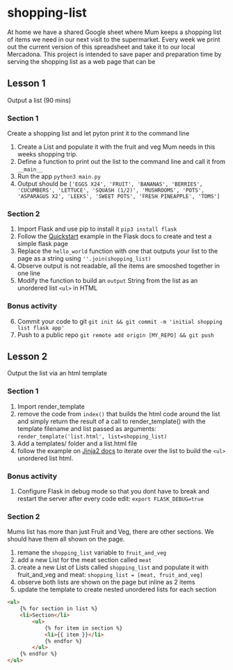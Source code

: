 # shopping-list
At home we have a shared Google sheet where Mum keeps a shopping list of items we need in our next visit to the 
supermarket. Every week we print out the current version of this spreadsheet and take it to our local Mercadona. 
This project is intended to save paper and preparation time by serving the shopping list as a web page that can be

## Lesson 1
Output a list (90 mins)
### Section 1
Create a shopping list and let pyton print it to the command line
1. Create a List and populate it with the fruit and veg Mum needs in this weeks shopping trip.
2. Define a function to print out the list to the command line and call it from `__main__`
3. Run the app `python3 main.py`
4. Output should be `['EGGS X24', 'FRUIT', 'BANANAS', 'BERRIES', 'CUCUMBERS', 'LETTUCE', 'SQUASH (1/2)', 'MUSHROOMS', 'POTS', 'ASPARAGUS X2', 'LEEKS', 'SWEET POTS', 'FRESH PINEAPPLE', 'TOMS']`

### Section 2
1. Import Flask and use pip to install it `pip3 install flask`
2. Follow the [Quickstart](https://flask.palletsprojects.com/en/1.1.x/quickstart/) example in the Flask docs to create 
and test a simple flask page
3. Replace the `hello_world` function with one that outputs your list to the page as a string using `''.join(shopping_list)`
4. Observe output is not readable, all the items are smooshed together in one line
5. Modify the function to  build an `output` String from the list as an unordered list `<ul>` in HTML
### Bonus activity
6. Commit your code to git `git init && git commit -m 'initial shopping list flask app'`
7. Push to a public repo `git remote add origin [MY_REPO] && git push`

## Lesson 2
Output the list via an html template
### Section 1
1. Import render_template
2. remove the code from `index()` that builds the html code around the list and simply return the  result of a call to 
render_template() with the template filename and list passed as arguments:
`render_template('list.html', list=shopping_list)`
3. Add a templates/ folder and a list.html file
4. follow the example on [Jinja2 docs](https://jinja.palletsprojects.com/en/2.11.x/templates/) to iterate over the list
to build the `<ul>` unordered list html.

### Bonus activity
1. Configure Flask in debug mode so that you dont have to break and restart the server after every code edit:
`export FLASK_DEBUG=true`

### Section 2
Mums list has more than just Fruit and Veg, there are other sections. We should have them all shown on the page.
1. remane the `shopping_list` variable to `fruit_and_veg`
2. add a new List for the meat section called `meat`
3. create a new List of Lists called `shopping_list` and populate it with fruit_and_veg and meat:
`shopping_list = [meat, fruit_and_veg]`
4. observe both lists are shown on the page but inline as 2 items
5. update the template to create nested unordered lists for each section
```html
<ul>
    {% for section in list %}
    <li>Section</li>
        <ul>
            {% for item in section %}
            <li>{{ item }}</li>
            {% endfor %}
        </ul>
    {% endfor %}
</ul>
```